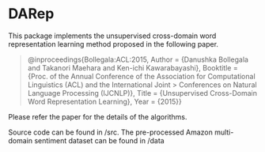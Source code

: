 # DARep
This package implements the unsupervised cross-domain word representation learning method proposed in the following paper.

> @inproceedings{Bollegala:ACL:2015,
>	Author = {Danushka Bollegala and Takanori Maehara and Ken-ichi Kawarabayashi},
>	Booktitle = {Proc. of the Annual Conference of the Association for Computational Linguistics (ACL) and the International Joint > Conferences on Natural Language Processing (IJCNLP)},
>	Title = {Unsupervised Cross-Domain Word Representation Learning},
>	Year = {2015}}
	
Please refer the paper for the details of the algorithms. 

Source code can be found in /src.
The pre-processed Amazon multi-domain sentiment dataset can be found in /data

